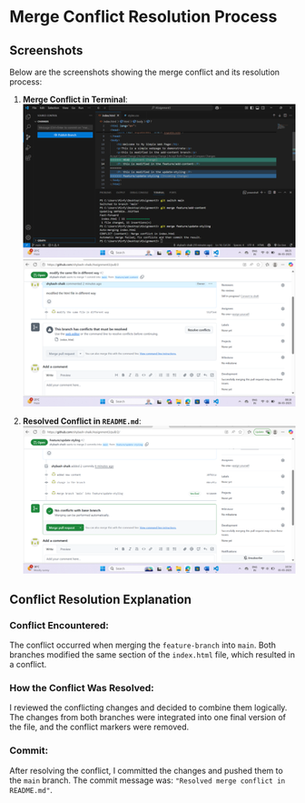# Merge Conflict Resolution Process

## Screenshots

Below are the screenshots showing the merge conflict and its resolution process:

1. **Merge Conflict in Terminal**:
   ![Merge Conflict in Terminal](https://github.com/shybash-shaik/Assignment3/blob/main/Screenshot%202025-05-06%20082556.png)
   ![Merge Conflict in Terminal](https://github.com/shybash-shaik/Assignment3/blob/main/Screenshot%202025-05-06%20081903.png)

3. **Resolved Conflict in `README.md`**:
   ![Resolved Conflict in README](https://github.com/shybash-shaik/Assignment3/blob/main/Screenshot%202025-05-05%20165425.png)

## Conflict Resolution Explanation

### Conflict Encountered:
The conflict occurred when merging the `feature-branch` into `main`. Both branches modified the same section of the `index.html` file, which resulted in a conflict.

### How the Conflict Was Resolved:
I reviewed the conflicting changes and decided to combine them logically. The changes from both branches were integrated into one final version of the file, and the conflict markers were removed.

### Commit:
After resolving the conflict, I committed the changes and pushed them to the `main` branch. The commit message was: `"Resolved merge conflict in README.md"`.
